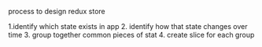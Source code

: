 process to design redux store

1.identify which state exists in app 2. identify how that state changes over time 3. group together common pieces of stat 4. create slice for each group
